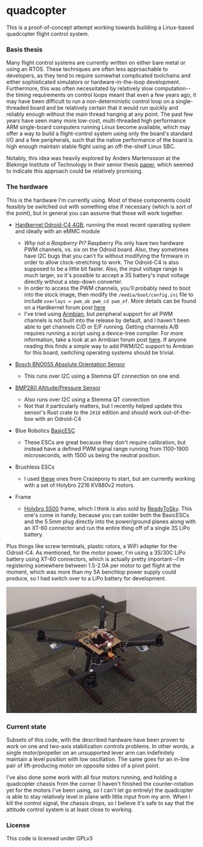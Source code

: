 # quadcopter

This is a proof-of-concept attempt working towards building a Linux-based quadcopter flight control system. 

### Basis thesis

Many flight control systems are currently written on either bare metal or using an RTOS. These techniques are often less approachable to developers, as they tend to require somewhat complicated toolchains and either sophisticated simulators or hardware-in-the-loop development. Furthermore, this was often necessitated by relatively slow computation--the timing requirements on control loops meant that even a few years ago, it may have been difficult to run a non-deterministic control loop on a single-threaded board and be relatively certain that it would run quickly and reliably enough without the main thread hanging at any point. The past few years have seen many more low-cost, multi-threaded high performance ARM single-board computers running Linux become available, which may offer a way to build a flight-control system using only the board's standard I/O and a few peripherals, such that the native performance of the board is high enough maintain stable flight using an off-the-shelf Linux SBC. 

Notably, this idea was heavily explored by Anders Martenssson at the Blekinge Institute of Technology in their senior thesis [paper](https://www.diva-portal.org/smash/get/diva2:946992/FULLTEXT02.pdf), which seemed to indicate this approach could be relatively promising. 

### The hardware
This is the hardware I'm currently using. Most of these components could feasibly be switched out with something else if necessary (which is sort of the point), but in general you can assume that these will work together. 

- [Hardkernel Odroid-C4 4GB](https://wiki.odroid.com/odroid-c4/odroid-c4), running the most recent operating system and ideally with an eMMC module
    - *Why not a Raspberry Pi?* Raspberry Pis only have two hardware PWM channels, vs. six on the Odroid board. Also, they sometimes have I2C bugs that you can't fix without modifying the firmware in order to allow clock-stretching to work. The Odroid-C4 is also supposed to be a little bit faster. Also, the input voltage range is much larger, so it's possible to accept a 3S battery's input voltage directly without a step-down converter.
    - In order to access the PWM channels, you'll probably need to boot into the stock image, then modify the `/media/boot/config.ini` file to include `overlays = pwm_ab pwm_cd pwm_ef`. More details can be found on a Hardkernel forum post [here](https://forum.odroid.com/viewtopic.php?f=207&t=41185)
    - I've tried using [Armbian](https://www.armbian.com/), but peripheral support for all PWM channels is not built into the release by default, and I haven't been able to get channels C/D or E/F running. Getting channels A/B requires running a script using a device-tree compiler. For more information, take a look at an Armbian forum post [here](https://forum.armbian.com/topic/16356-missing-access-to-all-pwm-outputs/). If anyone reading this finds a simple way to add PWM/I2C support to Armbian for this board, switching operating systems should be trivial. 

- [Bosch BNO055 Absolute Orientation Sensor](https://www.adafruit.com/product/4646)
    - This runs over I2C using a Stemma QT connection on one end.

- [BMP280 Altitude/Pressure Sensor](https://www.adafruit.com/product/2651)
    - Also runs over I2C using a Stemma QT connection
    - Not that it particularly matters, but I recently helped update this sensor's Rust crate to the `2018` edition and should work out-of-the-box with an Odroid-C4

- Blue Robotics [BasicESC](https://bluerobotics.com/store/thrusters/speed-controllers/besc30-r3/)
    - These ESCs are great because they don't require calibration, but instead have a defined PWM signal range running from 1100-1900 microseconds, with 1500 us being the neutral position. 

- Brushless ESCs
    - I used [these](https://smile.amazon.com/gp/product/B0796RK6VY/ref=ppx_yo_dt_b_asin_title_o05_s00?ie=UTF8&psc=1) ones from Crazepony to start, but am currently working with a set of Holybro 2216 KV880v2 motors. 

- Frame
    - [Holybro S500](http://www.holybro.com/product/pixhawk4-s500-v2-kit/) frame, which I think is also sold by [ReadyToSky](https://smile.amazon.com/dp/B01N0AX1MZ/?coliid=I2FEQIGGD5136H&colid=2Y20EFE1AJ5HX&psc=1&ref_=lv_ov_lig_dp_it). This one's come in handy, because you can solder both the BasicESCs and the 5.5mm plug directly into the power/ground planes along with an XT-60 connector and run the entire thing off of a single 3S LiPo battery. 

Plus things like screw terminals, plastic rotors, a WiFi adapter for the Odroid-C4. As mentioned, for the motor power, I'm using a 3S/30C LiPo battery using XT-60 connectors, which is actually pretty important--I'm registering somewhere between 1.5-2.0A per motor to get flight at the moment, which was more than my 5A benchtop power supply could produce, so I had switch over to a LiPo battery for development. 

<div style="text-align: center;"><img src="quadcopter.jpg" alt="quadcopter" /></div>


### Current state

Subsets of this code, with the described hardware have been proven to work on one and two-axis stabilization controls problems. In other words, a single motor/propeller on an unsupported lever arm can indefinitely maintain a level position with low oscillation. The same goes for an in-line pair of lift-producing motor on opposite sides of a pivot point. 

 I've also done some work with all four motors running, and holding a quadcopter chassis from the corner (I haven't finished the counter-rotation yet for the motors I've been using, so I can't let go entirely) the quadcopter is able to stay relatively level in plane with little input from my arm. When I kill the control signal, the chassis drops, so I believe it's safe to say that the attitude control system is at least close to working. 

### License
This code is licensed under GPLv3